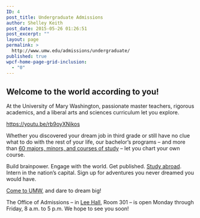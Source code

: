 ```yaml
---
ID: 4
post_title: Undergraduate Admissions
author: Shelley Keith
post_date: 2015-05-26 01:26:51
post_excerpt: ""
layout: page
permalink: >
  http://www.umw.edu/admissions/undergraduate/
published: true
wpcf-home-page-grid-inclusion:
  - "0"
---
```

<h2>Welcome to the world according to you!</h2>
At the University of Mary Washington, passionate master teachers, rigorous academics, and a liberal arts and sciences curriculum let you explore.

https://youtu.be/rb9oyXNikos

Whether you discovered your dream job in third grade or still have no clue what to do with the rest of your life, our bachelor’s programs – and more than <a href="/study/">60 majors, minors, and courses of study</a> – let you chart your own course.

Build brainpower. Engage with the world. Get published. <a href="http://international.umw.edu/study-abroad-2/">Study abroad</a>. Intern in the nation’s capital. Sign up for adventures you never dreamed you would have.

<a href="/admissions/apply/">Come to UMW</a>, and dare to dream big!

The Office of Admissions – in <a href="https://www.google.com/maps/place/Lee+Hall,+University+of+Mary+Washington,+1301+College+Ave,+Fredericksburg,+VA+22401/@38.3026184,-77.4742811,17z/data=!3m1!4b1!4m2!3m1!1s0x89b6c1f7148e6255:0xe0ae54bddccaa014">Lee Hall</a>, Room 301 – is open Monday through Friday, 8 a.m. to 5 p.m. We hope to see you soon!